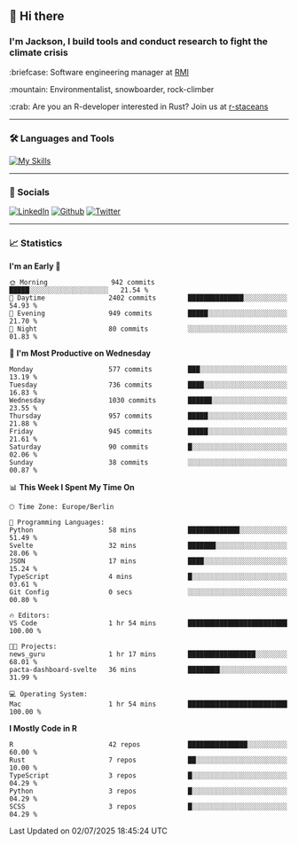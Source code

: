 ## :wave: Hi there
### I'm Jackson, I build tools and conduct research to fight the climate crisis
<p> :briefcase: Software engineering manager at <a href="https://rmi.org/" alt="RMI">RMI</a></p>
<p> :mountain: Environmentalist, snowboarder, rock-climber</p>
<p> :crab: Are you an R-developer interested in Rust? Join us at <a href="https://github.com/r-staceans" alt="r-staceans">r-staceans</a></p>

---

### :hammer_and_wrench: Languages and Tools

[![My Skills](https://skillicons.dev/icons?i=r,python,rust,docker,svelte,js,neovim,azure,postgresql,kubernetes,html,css&perline=6&theme=dark)](https://skillicons.dev)

---

### :iphone: Socials

[![LinkedIn](https://skillicons.dev/icons?i=linkedin&theme=dark)](https://www.linkedin.com/in/jackson-hoffart/) 
[![Github](https://skillicons.dev/icons?i=github&theme=dark)](https://github.com/jdhoffa) 
[![Twitter](https://skillicons.dev/icons?i=twitter&theme=dark)](https://twitter.com/jdhoffart) 

---

### :chart_with_upwards_trend: Statistics

 
<!--START_SECTION:waka-->
**I'm an Early 🐤** 

```text
🌞 Morning                942 commits         █████░░░░░░░░░░░░░░░░░░░░   21.54 % 
🌆 Daytime                2402 commits        ██████████████░░░░░░░░░░░   54.93 % 
🌃 Evening                949 commits         █████░░░░░░░░░░░░░░░░░░░░   21.70 % 
🌙 Night                  80 commits          ░░░░░░░░░░░░░░░░░░░░░░░░░   01.83 % 
```
📅 **I'm Most Productive on Wednesday** 

```text
Monday                   577 commits         ███░░░░░░░░░░░░░░░░░░░░░░   13.19 % 
Tuesday                  736 commits         ████░░░░░░░░░░░░░░░░░░░░░   16.83 % 
Wednesday                1030 commits        ██████░░░░░░░░░░░░░░░░░░░   23.55 % 
Thursday                 957 commits         █████░░░░░░░░░░░░░░░░░░░░   21.88 % 
Friday                   945 commits         █████░░░░░░░░░░░░░░░░░░░░   21.61 % 
Saturday                 90 commits          █░░░░░░░░░░░░░░░░░░░░░░░░   02.06 % 
Sunday                   38 commits          ░░░░░░░░░░░░░░░░░░░░░░░░░   00.87 % 
```


📊 **This Week I Spent My Time On** 

```text
🕑︎ Time Zone: Europe/Berlin

💬 Programming Languages: 
Python                   58 mins             █████████████░░░░░░░░░░░░   51.49 % 
Svelte                   32 mins             ███████░░░░░░░░░░░░░░░░░░   28.06 % 
JSON                     17 mins             ████░░░░░░░░░░░░░░░░░░░░░   15.24 % 
TypeScript               4 mins              █░░░░░░░░░░░░░░░░░░░░░░░░   03.61 % 
Git Config               0 secs              ░░░░░░░░░░░░░░░░░░░░░░░░░   00.80 % 

🔥 Editors: 
VS Code                  1 hr 54 mins        █████████████████████████   100.00 % 

🐱‍💻 Projects: 
news_guru                1 hr 17 mins        █████████████████░░░░░░░░   68.01 % 
pacta-dashboard-svelte   36 mins             ████████░░░░░░░░░░░░░░░░░   31.99 % 

💻 Operating System: 
Mac                      1 hr 54 mins        █████████████████████████   100.00 % 
```

**I Mostly Code in R** 

```text
R                        42 repos            ███████████████░░░░░░░░░░   60.00 % 
Rust                     7 repos             ██░░░░░░░░░░░░░░░░░░░░░░░   10.00 % 
TypeScript               3 repos             █░░░░░░░░░░░░░░░░░░░░░░░░   04.29 % 
Python                   3 repos             █░░░░░░░░░░░░░░░░░░░░░░░░   04.29 % 
SCSS                     3 repos             █░░░░░░░░░░░░░░░░░░░░░░░░   04.29 % 
```




 Last Updated on 02/07/2025 18:45:24 UTC
<!--END_SECTION:waka-->
